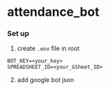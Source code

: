 # attendance_bot

### Set up

1. create `.env` file in root

  ```
  BOT_KEY=<your_key>
  SPREADSHEET_ID=<your_GSheet_ID>
  ```
2. add google bot json

